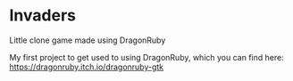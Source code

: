 # Invaders
Little clone game made using DragonRuby

My first project to get used to using DragonRuby, which you can find here:
https://dragonruby.itch.io/dragonruby-gtk

